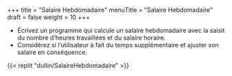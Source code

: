 +++
title = "Salaire Hebdomadaire"
menuTitle = "Salaire Hebdomadaire"
draft = false
weight = 10
+++

* Écrivez un programme qui calcule un salaire hebdomadaire avec la saisit du nombre d’heures travaillées et du salaire horaire.
* Considérez si l’utilisateur à fait du temps supplémentaire et ajuster son salaire en conséquence.

{{< replit "dullin/SalaireHebdomadaire" >}}
